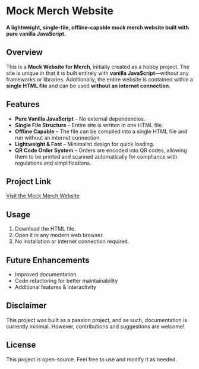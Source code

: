 # Mock Merch Website

**A lightweight, single-file, offline-capable mock merch website built with pure vanilla JavaScript.**

## Overview

This is a **Mock Website for Merch**, initially created as a hobby project. The site is unique in that it is built entirely with **vanilla JavaScript**—without any frameworks or libraries. Additionally, the entire website is contained within a **single HTML file** and can be used **without an internet connection**.

## Features

- **Pure Vanilla JavaScript** – No external dependencies.
- **Single File Structure** – Entire site is written in one HTML file.
- **Offline Capable** – The file can be compiled into a single HTML file and run without an internet connection.
- **Lightweight & Fast** – Minimalist design for quick loading.
- **QR Code Order System** – Orders are encoded into QR codes, allowing them to be printed and scanned automatically for compliance with regulations and simplifications.

## Project Link

[Visit the Mock Merch Website](https://alexander-pck.github.io/Mock-Merch-Website-Onefile/)

## Usage

1. Download the HTML file.
2. Open it in any modern web browser.
3. No installation or internet connection required.

## Future Enhancements

- Improved documentation
- Code refactoring for better maintainability
- Additional features & interactivity

## Disclaimer

This project was built as a passion project, and as such, documentation is currently minimal. However, contributions and suggestions are welcome!

## License

This project is open-source. Feel free to use and modify it as needed.

